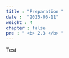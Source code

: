 ```yaml
---
title : "Preparation "
date :  "2025-06-11"
weight : 4
chapter : false
pre : " <b> 2.3 </b> "
---
```


Test